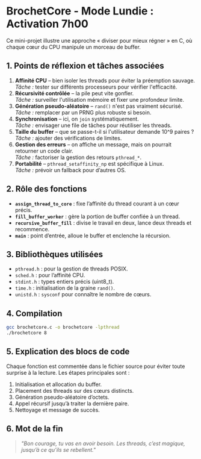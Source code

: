 # BrochetCore - Mode Lundie : Activation 7h00

Ce mini-projet illustre une approche « diviser pour mieux régner » en C, où chaque cœur du CPU manipule un morceau de buffer.

## 1. Points de réflexion et tâches associées

1. **Affinité CPU** – bien isoler les threads pour éviter la préemption sauvage.  
   _Tâche :_ tester sur différents processeurs pour vérifier l'efficacité.
2. **Récursivité contrôlée** – la pile peut vite gonfler.  
   _Tâche :_ surveiller l'utilisation mémoire et fixer une profondeur limite.
3. **Génération pseudo-aléatoire** – `rand()` n'est pas vraiment sécurisé.  
   _Tâche :_ remplacer par un PRNG plus robuste si besoin.
4. **Synchronisation** – ici, on `join` systématiquement.  
   _Tâche :_ envisager une file de tâches pour réutiliser les threads.
5. **Taille du buffer** – que se passe-t-il si l'utilisateur demande 10^9 paires ?  
   _Tâche :_ ajouter des vérifications de limites.
6. **Gestion des erreurs** – on affiche un message, mais on pourrait retourner un code clair.  
   _Tâche :_ factoriser la gestion des retours `pthread_*`.
7. **Portabilité** – `pthread_setaffinity_np` est spécifique à Linux.  
   _Tâche :_ prévoir un fallback pour d’autres OS.

## 2. Rôle des fonctions

- **`assign_thread_to_core`** : fixe l’affinité du thread courant à un cœur précis.
- **`fill_buffer_worker`** : gère la portion de buffer confiée à un thread.
- **`recursive_buffer_fill`** : divise le travail en deux, lance deux threads et recommence.
- **`main`** : point d’entrée, alloue le buffer et enclenche la récursion.

## 3. Bibliothèques utilisées

- `pthread.h` : pour la gestion de threads POSIX.
- `sched.h` : pour l’affinité CPU.
- `stdint.h` : types entiers précis (uint8_t).
- `time.h` : initialisation de la graine `rand()`.
- `unistd.h` : `sysconf` pour connaître le nombre de cœurs.

## 4. Compilation

```bash
gcc brochetcore.c -o brochetcore -lpthread
./brochetcore 8
```

## 5. Explication des blocs de code

Chaque fonction est commentée dans le fichier source pour éviter toute surprise à la lecture. Les étapes principales sont :

1. Initialisation et allocation du buffer.
2. Placement des threads sur des cœurs distincts.
3. Génération pseudo-aléatoire d’octets.
4. Appel récursif jusqu’à traiter la dernière paire.
5. Nettoyage et message de succès.

## 6. Mot de la fin

> *"Bon courage, tu vas en avoir besoin. Les threads, c’est magique, jusqu’à ce qu’ils se rebellent."*

